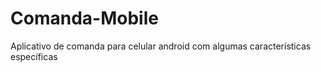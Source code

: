 # Comanda-Mobile
Aplicativo de comanda para celular android com algumas características específicas
